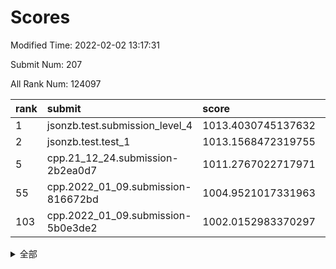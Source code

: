 # Scores

Modified Time: 2022-02-02 13:17:31

Submit Num: 207

All Rank Num: 124097

| rank |               submit               |       score        |       sigma        | pk_num |
| :--- | :--------------------------------- | :----------------- | :----------------- | :----- |
| 1    | jsonzb.test.submission_level_4     | 1013.4030745137632 | 0.8165695173656717 | 2398   |
| 2    | jsonzb.test.test_1                 | 1013.1568472319755 | 0.8250144856541104 | 2398   |
| 5    | cpp.21_12_24.submission-2b2ea0d7   | 1011.2767022717971 | 0.762787049520819  | 2400   |
| 55   | cpp.2022_01_09.submission-816672bd | 1004.9521017331963 | 0.7139873078731955 | 2400   |
| 103  | cpp.2022_01_09.submission-5b0e3de2 | 1002.0152983370297 | 0.7159841739140301 | 2394   |


<details>
<summary>全部</summary>

| rank |                 submit                 |       score        |       sigma        | pk_num |
| :--- | :------------------------------------- | :----------------- | :----------------- | :----- |
| 1    | jsonzb.test.submission_level_4         | 1013.4030745137632 | 0.8165695173656717 | 2398   |
| 2    | jsonzb.test.test_1                     | 1013.1568472319755 | 0.8250144856541104 | 2398   |
| 3    | gobigger.level_3.submission_level_3_7  | 1011.6605331343563 | 0.763691434703794  | 2395   |
| 4    | gobigger.level_3.submission_level_3_32 | 1011.6145097833668 | 0.7656785953254875 | 2398   |
| 5    | cpp.21_12_24.submission-2b2ea0d7       | 1011.2767022717971 | 0.762787049520819  | 2400   |
| 6    | gobigger.level_3.submission_level_3_27 | 1011.2043418416845 | 0.7661201640787505 | 2402   |
| 7    | gobigger.level_3.submission_level_3_24 | 1011.0679151185902 | 0.7604888604613751 | 2400   |
| 8    | gobigger.level_3.submission_level_3_5  | 1011.001813198925  | 0.7683841360906359 | 2392   |
| 9    | gobigger.level_3.submission_level_3_40 | 1010.9673253102991 | 0.7578538386694025 | 2398   |
| 10   | gobigger.level_3.submission_level_3_17 | 1010.9432759127582 | 0.7678965165035052 | 2397   |
| 11   | gobigger.level_3.submission_level_3_22 | 1010.7804949112234 | 0.7795772230345142 | 2397   |
| 12   | gobigger.level_3.submission_level_3_16 | 1010.7217814456368 | 0.7719824173749782 | 2394   |
| 13   | gobigger.level_3.submission_level_3_2  | 1010.6785949700237 | 0.7491442506054329 | 2395   |
| 14   | gobigger.level_3.submission_level_3_33 | 1010.4097500777389 | 0.7582644515348759 | 2395   |
| 15   | gobigger.level_3.submission_level_3_8  | 1010.3974163136502 | 0.7557347108265104 | 2398   |
| 16   | gobigger.level_3.submission_level_3_0  | 1010.3429711218748 | 0.7698207459558917 | 2403   |
| 17   | gobigger.level_3.submission_level_3_44 | 1010.336159036751  | 0.7571245471523654 | 2401   |
| 18   | gobigger.level_3.submission_level_3_23 | 1010.296430495855  | 0.7552217896910448 | 2399   |
| 19   | gobigger.level_3.submission_level_3_35 | 1010.291744757632  | 0.769753563029591  | 2399   |
| 20   | gobigger.level_3.submission_level_3_28 | 1010.2586674266986 | 0.7711347452435203 | 2395   |
| 21   | gobigger.level_3.submission_level_3_13 | 1010.2321473751141 | 0.7498896801722218 | 2394   |
| 22   | gobigger.level_3.submission_level_3_26 | 1010.1597973713606 | 0.7681705558488064 | 2399   |
| 23   | gobigger.level_3.submission_level_3_10 | 1010.1528664806214 | 0.7571214385487023 | 2398   |
| 24   | gobigger.level_3.submission_level_3_19 | 1010.108282503388  | 0.7560192740014544 | 2395   |
| 25   | gobigger.level_3.submission_level_3_34 | 1010.1058553152304 | 0.7773493953027958 | 2402   |
| 26   | gobigger.level_3.submission_level_3_43 | 1010.0578026980717 | 0.7884685252127795 | 2400   |
| 27   | gobigger.level_3.submission_level_3_29 | 1010.0044278150635 | 0.753879656101228  | 2397   |
| 28   | gobigger.level_3.submission_level_3_1  | 1009.9402503966511 | 0.7422007096446073 | 2400   |
| 29   | gobigger.level_3.submission_level_3_31 | 1009.847333906732  | 0.7643884208810919 | 2401   |
| 30   | gobigger.level_3.submission_level_3_37 | 1009.8304649552407 | 0.7605951633640674 | 2399   |
| 31   | gobigger.level_3.submission_level_3_9  | 1009.7728504164959 | 0.7715507824697143 | 2400   |
| 32   | gobigger.level_3.submission_level_3_48 | 1009.7544853314307 | 0.7571465327995068 | 2405   |
| 33   | gobigger.level_3.submission_level_3_30 | 1009.751342697646  | 0.7577729826379481 | 2400   |
| 34   | gobigger.level_3.submission_level_3_3  | 1009.6996001213219 | 0.7426730800173487 | 2400   |
| 35   | gobigger.level_3.submission_level_3_39 | 1009.6919335959427 | 0.7359004285385695 | 2392   |
| 36   | gobigger.level_3.submission_level_3_46 | 1009.604243835522  | 0.7607404845228077 | 2402   |
| 37   | gobigger.level_3.submission_level_3_36 | 1009.5892255263924 | 0.7555791543644578 | 2396   |
| 38   | gobigger.level_3.submission_level_3_49 | 1009.5471824039881 | 0.7681465599265301 | 2399   |
| 39   | gobigger.level_3.submission_level_3_18 | 1009.3776642603308 | 0.7595386818194553 | 2398   |
| 40   | gobigger.level_3.submission_level_3_11 | 1009.3675019456797 | 0.7368420136681907 | 2402   |
| 41   | gobigger.level_3.submission_level_3_41 | 1009.3407572231849 | 0.7459116895367635 | 2398   |
| 42   | gobigger.level_3.submission_level_3_25 | 1009.2843807957801 | 0.7693204092091732 | 2403   |
| 43   | gobigger.level_3.submission_level_3_15 | 1009.2770852272982 | 0.7518783549143725 | 2400   |
| 44   | gobigger.level_3.submission_level_3_20 | 1009.2030942515023 | 0.7338958181893297 | 2397   |
| 45   | gobigger.level_3.submission_level_3_4  | 1009.1848290459926 | 0.7435101997453369 | 2399   |
| 46   | gobigger.level_3.submission_level_3_47 | 1009.1523490035728 | 0.7332123277549258 | 2399   |
| 47   | gobigger.level_3.submission_level_3_14 | 1009.026909399336  | 0.7416413785451187 | 2403   |
| 48   | gobigger.level_3.submission_level_3_45 | 1008.7330143635246 | 0.7351606929225205 | 2400   |
| 49   | gobigger.level_3.submission_level_3_6  | 1008.6988976786469 | 0.7393424087789784 | 2399   |
| 50   | gobigger.level_3.submission_level_3_38 | 1008.5568758096451 | 0.7477844841601209 | 2397   |
| 51   | gobigger.level_3.submission_level_3_42 | 1008.4498474815672 | 0.7495350281790829 | 2401   |
| 52   | gobigger.level_3.submission_level_3_21 | 1008.4165311167459 | 0.7398644048129273 | 2397   |
| 53   | gobigger.level_3.submission_level_3_12 | 1007.5304852055912 | 0.7343257023083543 | 2395   |
| 54   | gobigger.level_1.submission_level_1_36 | 1005.697254837351  | 0.7223500633543414 | 2400   |
| 55   | cpp.2022_01_09.submission-816672bd     | 1004.9521017331963 | 0.7139873078731955 | 2400   |
| 56   | gobigger.level_1.submission_level_1_10 | 1004.935553321652  | 0.7157523054055006 | 2386   |
| 57   | gobigger.level_1.submission_level_1_16 | 1004.7781249244216 | 0.7263835255773238 | 2394   |
| 58   | gobigger.level_1.submission_level_1_5  | 1004.3307633694122 | 0.7121251921692098 | 2399   |
| 59   | gobigger.level_1.submission_level_1_38 | 1004.3225299107067 | 0.7145239431211666 | 2396   |
| 60   | gobigger.level_1.submission_level_1_44 | 1004.2973382793634 | 0.7163706797320937 | 2400   |
| 61   | gobigger.level_1.submission_level_1_37 | 1004.2672100499537 | 0.7267364045243632 | 2397   |
| 62   | gobigger.level_1.submission_level_1_19 | 1004.1867366486912 | 0.7239119894184973 | 2398   |
| 63   | gobigger.level_1.submission_level_1_40 | 1004.1562267272178 | 0.7346350049511826 | 2396   |
| 64   | gobigger.level_1.submission_level_1_27 | 1004.1051183791628 | 0.7234472429810251 | 2398   |
| 65   | gobigger.level_1.submission_level_1_12 | 1004.0016613020415 | 0.7208338281089367 | 2399   |
| 66   | gobigger.level_1.submission_level_1_46 | 1003.9843243279864 | 0.7139385469341569 | 2402   |
| 67   | gobigger.level_1.submission_level_1_35 | 1003.875935237357  | 0.725231363601533  | 2400   |
| 68   | gobigger.level_1.submission_level_1_18 | 1003.8364570825682 | 0.718509178507382  | 2399   |
| 69   | gobigger.level_1.submission_level_1_25 | 1003.8287257312483 | 0.7286911575915366 | 2400   |
| 70   | gobigger.level_1.submission_level_1_21 | 1003.8044060488573 | 0.7187804793330705 | 2398   |
| 71   | gobigger.level_1.submission_level_1_13 | 1003.7888203681923 | 0.7266308667630125 | 2397   |
| 72   | gobigger.level_1.submission_level_1_26 | 1003.7646887969987 | 0.7260938576917112 | 2397   |
| 73   | gobigger.level_1.submission_level_1_0  | 1003.7148859608498 | 0.7167540286525365 | 2402   |
| 74   | gobigger.level_1.submission_level_1_31 | 1003.684893575736  | 0.7196226756498326 | 2396   |
| 75   | gobigger.level_1.submission_level_1_28 | 1003.6649602199811 | 0.7196334158452813 | 2395   |
| 76   | gobigger.level_1.submission_level_1_4  | 1003.6604836607596 | 0.7396295810918119 | 2397   |
| 77   | gobigger.level_1.submission_level_1_22 | 1003.6533661505432 | 0.7195196635683994 | 2401   |
| 78   | gobigger.level_1.submission_level_1_15 | 1003.6415530110879 | 0.717481889186383  | 2399   |
| 79   | gobigger.level_1.submission_level_1_48 | 1003.6178393693473 | 0.717616398624787  | 2398   |
| 80   | gobigger.level_1.submission_level_1_42 | 1003.5978861681921 | 0.7137434851263204 | 2407   |
| 81   | gobigger.level_1.submission_level_1_43 | 1003.5838738384947 | 0.7127245278540392 | 2395   |
| 82   | gobigger.level_1.submission_level_1_1  | 1003.5112564707189 | 0.7043373855510533 | 2399   |
| 83   | gobigger.level_1.submission_level_1_23 | 1003.4188715035988 | 0.7109234224424493 | 2395   |
| 84   | gobigger.level_1.submission_level_1_39 | 1003.305273161555  | 0.7233743756863159 | 2402   |
| 85   | gobigger.level_1.submission_level_1_41 | 1003.2575758399115 | 0.7232185077592892 | 2393   |
| 86   | gobigger.level_1.submission_level_1_49 | 1003.2201020233628 | 0.7206719011837139 | 2395   |
| 87   | gobigger.level_1.submission_level_1_20 | 1003.1569082222018 | 0.7057150111094364 | 2401   |
| 88   | gobigger.level_1.submission_level_1_30 | 1003.1110766872598 | 0.713465191195493  | 2392   |
| 89   | gobigger.level_1.submission_level_1_17 | 1003.0827860283609 | 0.7077993334662466 | 2397   |
| 90   | gobigger.level_1.submission_level_1_14 | 1003.0333102922768 | 0.7202867413716181 | 2403   |
| 91   | gobigger.level_1.submission_level_1_7  | 1003.0289603402024 | 0.7132505241046376 | 2399   |
| 92   | gobigger.level_1.submission_level_1_2  | 1002.9728606711251 | 0.7200038048852803 | 2398   |
| 93   | gobigger.level_1.submission_level_1_34 | 1002.8075324342403 | 0.714668088899388  | 2400   |
| 94   | gobigger.level_1.submission_level_1_24 | 1002.7996248541622 | 0.7085255785041455 | 2395   |
| 95   | gobigger.level_1.submission_level_1_47 | 1002.7307231512165 | 0.7332034951838888 | 2399   |
| 96   | gobigger.level_1.submission_level_1_32 | 1002.7216053913938 | 0.7151424893369828 | 2395   |
| 97   | gobigger.level_1.submission_level_1_9  | 1002.6316971658729 | 0.7175991255034375 | 2398   |
| 98   | gobigger.level_1.submission_level_1_29 | 1002.5618741386374 | 0.71520736894789   | 2399   |
| 99   | gobigger.level_1.submission_level_1_8  | 1002.5397767679938 | 0.7058723583738806 | 2399   |
| 100  | gobigger.level_1.submission_level_1_3  | 1002.4418920076948 | 0.7124445230590775 | 2401   |
| 101  | gobigger.level_1.submission_level_1_33 | 1002.1879882249857 | 0.7209177328637354 | 2405   |
| 102  | gobigger.level_1.submission_level_1_45 | 1002.187046829922  | 0.7138452716550387 | 2401   |
| 103  | cpp.2022_01_09.submission-5b0e3de2     | 1002.0152983370297 | 0.7159841739140301 | 2394   |
| 104  | gobigger.level_1.submission_level_1_6  | 1001.8724432876458 | 0.7113659341016199 | 2402   |
| 105  | gobigger.level_1.submission_level_1_11 | 1001.6591725541402 | 0.7085824159367886 | 2396   |
| 106  | gobigger.random.submission_random_24   | 997.0954688443697  | 0.7083978963097478 | 2395   |
| 107  | gobigger.random.submission_random_40   | 996.8982581734914  | 0.7194699528237768 | 2398   |
| 108  | gobigger.random.submission_random_32   | 996.6626440241738  | 0.7057282819807756 | 2394   |
| 109  | gobigger.random.submission_random_23   | 996.6185569282003  | 0.7168323252987995 | 2399   |
| 110  | gobigger.random.submission_random_9    | 996.5717348729954  | 0.7027226687119453 | 2397   |
| 111  | gobigger.random.submission_random_36   | 996.5638888282189  | 0.699464369304122  | 2396   |
| 112  | gobigger.random.submission_random_12   | 996.5365028350362  | 0.7203000914624176 | 2398   |
| 113  | gobigger.random.submission_random_46   | 996.5347083728923  | 0.7154642914448852 | 2401   |
| 114  | gobigger.random.submission_random_5    | 996.4915541798392  | 0.7054363685562155 | 2402   |
| 115  | gobigger.random.submission_random_30   | 996.4429095958131  | 0.7156302966903954 | 2399   |
| 116  | gobigger.random.submission_random_1    | 996.4174329774297  | 0.7034582526919093 | 2395   |
| 117  | gobigger.random.submission_random_11   | 996.4089163454489  | 0.7104144884644067 | 2401   |
| 118  | gobigger.random.submission_random_45   | 996.372173307402   | 0.7111329228597257 | 2395   |
| 119  | gobigger.random.submission_random_44   | 996.3476677286086  | 0.7081322202240429 | 2396   |
| 120  | gobigger.random.submission_random_15   | 996.1840127035005  | 0.7219937221379586 | 2401   |
| 121  | gobigger.random.submission_random_29   | 996.1787495038577  | 0.717584167316665  | 2400   |
| 122  | gobigger.random.submission_random_4    | 996.0925295450304  | 0.7172207958790313 | 2396   |
| 123  | gobigger.random.submission_random_27   | 996.0796357479004  | 0.7044617076912655 | 2400   |
| 124  | gobigger.random.submission_random_2    | 996.0629334019802  | 0.7158466707128158 | 2394   |
| 125  | gobigger.random.submission_random_19   | 996.028990138761   | 0.7136233900474092 | 2398   |
| 126  | gobigger.random.submission_random_47   | 996.0065637583843  | 0.700723392834711  | 2402   |
| 127  | gobigger.random.submission_random_37   | 995.9355297071893  | 0.7022166023391454 | 2404   |
| 128  | gobigger.random.submission_random_22   | 995.9320924878551  | 0.7151909899405574 | 2396   |
| 129  | gobigger.random.submission_random_49   | 995.930327260248   | 0.7096620189282536 | 2398   |
| 130  | gobigger.random.submission_random_13   | 995.8345502793733  | 0.7096850534756418 | 2398   |
| 131  | gobigger.random.submission_random_42   | 995.7399531001361  | 0.7127053602481018 | 2402   |
| 132  | gobigger.random.submission_random_6    | 995.7287492939159  | 0.710230942843694  | 2401   |
| 133  | gobigger.random.submission_random_41   | 995.5546485441541  | 0.7034302550707815 | 2400   |
| 134  | gobigger.random.submission_random_48   | 995.534984105584   | 0.7063319663671865 | 2395   |
| 135  | gobigger.random.submission_random_14   | 995.5322068978509  | 0.7063376627721383 | 2402   |
| 136  | gobigger.random.submission_random_26   | 995.5136067902619  | 0.7114348759240086 | 2397   |
| 137  | gobigger.random.submission_random_34   | 995.4991522987245  | 0.7147901429969704 | 2400   |
| 138  | gobigger.random.submission_random_28   | 995.4843299160477  | 0.6973973228819189 | 2400   |
| 139  | gobigger.random.submission_random_21   | 995.440708451086   | 0.7184391450712544 | 2399   |
| 140  | gobigger.random.submission_random_16   | 995.4220406562172  | 0.7118080989164293 | 2400   |
| 141  | gobigger.random.submission_random_35   | 995.4049450882372  | 0.72172034104292   | 2395   |
| 142  | gobigger.random.submission_random_17   | 995.3076313422637  | 0.7303099850872518 | 2397   |
| 143  | gobigger.random.submission_random_10   | 995.2619151102122  | 0.7101486857415534 | 2397   |
| 144  | gobigger.random.submission_random_31   | 995.2335062932758  | 0.7245216025092973 | 2398   |
| 145  | gobigger.random.submission_random_8    | 995.209040648574   | 0.7127209146050937 | 2389   |
| 146  | gobigger.random.submission_random_33   | 995.2056087094825  | 0.7047054080185594 | 2398   |
| 147  | gobigger.random.submission_random_0    | 995.130560563413   | 0.7245616113345038 | 2394   |
| 148  | gobigger.random.submission_random_25   | 994.9800415687847  | 0.7142074757969593 | 2399   |
| 149  | gobigger.random.submission_random_39   | 994.874788554628   | 0.708910278825878  | 2398   |
| 150  | gobigger.random.submission_random_20   | 994.7705126612102  | 0.7323854894689253 | 2399   |
| 151  | gobigger.random.submission_random_18   | 994.7471163164294  | 0.7182776469338387 | 2393   |
| 152  | gobigger.random.submission_random_3    | 994.6281968404006  | 0.728027034641085  | 2398   |
| 153  | gobigger.random.submission_random_7    | 994.5369781032027  | 0.7132439883122477 | 2393   |
| 154  | gobigger.random.submission_random_38   | 994.4167377309011  | 0.7030360049359476 | 2398   |
| 155  | gobigger.random.submission_random_43   | 994.3560772053522  | 0.7194033771227334 | 2397   |
| 156  | gobigger.level_2.submission_level_2_16 | 993.5405072069408  | 0.7285193001644419 | 2400   |
| 157  | gobigger.level_2.submission_level_2_1  | 993.477008582393   | 0.7231811186878436 | 2399   |
| 158  | gobigger.level_2.submission_level_2_40 | 993.4678137825485  | 0.7289105107603401 | 2397   |
| 159  | gobigger.level_2.submission_level_2_23 | 993.3665921310659  | 0.7372793370607915 | 2400   |
| 160  | gobigger.level_2.submission_level_2_27 | 993.2896976529369  | 0.740863327746422  | 2402   |
| 161  | gobigger.level_2.submission_level_2_36 | 993.2320981348272  | 0.720283087127563  | 2397   |
| 162  | gobigger.level_2.submission_level_2_20 | 993.2130836659287  | 0.736576244101755  | 2393   |
| 163  | gobigger.level_2.submission_level_2_6  | 992.9797186403231  | 0.7242899905852178 | 2396   |
| 164  | gobigger.level_2.submission_level_2_48 | 992.8245882909774  | 0.7270754158906998 | 2393   |
| 165  | gobigger.level_2.submission_level_2_21 | 992.77427836221    | 0.7340886726984149 | 2396   |
| 166  | gobigger.level_2.submission_level_2_10 | 992.7131367020006  | 0.7512447099147097 | 2394   |
| 167  | gobigger.level_2.submission_level_2_31 | 992.6477495537891  | 0.7295530244340913 | 2403   |
| 168  | gobigger.level_2.submission_level_2_26 | 992.6223107148666  | 0.7470124358054191 | 2398   |
| 169  | gobigger.level_2.submission_level_2_30 | 992.578167674957   | 0.7406868133052538 | 2400   |
| 170  | gobigger.level_2.submission_level_2_11 | 992.5714130242137  | 0.7325505621190576 | 2397   |
| 171  | gobigger.level_2.submission_level_2_12 | 992.5407380473519  | 0.7483626090673087 | 2397   |
| 172  | gobigger.level_2.submission_level_2_43 | 992.5055508124346  | 0.7510530714165569 | 2400   |
| 173  | gobigger.level_2.submission_level_2_41 | 992.3975264915607  | 0.7325901050791644 | 2395   |
| 174  | gobigger.level_2.submission_level_2_39 | 992.3818293179789  | 0.739032364387562  | 2397   |
| 175  | gobigger.level_2.submission_level_2_3  | 992.3763196532457  | 0.744828127210771  | 2400   |
| 176  | gobigger.level_2.submission_level_2_19 | 992.2205058424416  | 0.7272444678896216 | 2401   |
| 177  | gobigger.level_2.submission_level_2_34 | 992.1959537216521  | 0.7273434458888929 | 2396   |
| 178  | gobigger.level_2.submission_level_2_24 | 992.1790281432646  | 0.7395935509971121 | 2397   |
| 179  | gobigger.level_2.submission_level_2_4  | 992.157836294811   | 0.7527776566063786 | 2402   |
| 180  | gobigger.level_2.submission_level_2_15 | 992.1519243420628  | 0.7511491424924264 | 2395   |
| 181  | gobigger.level_2.submission_level_2_14 | 992.0783983512881  | 0.7432905396668426 | 2393   |
| 182  | gobigger.level_2.submission_level_2_35 | 992.000688126367   | 0.7339251800788102 | 2399   |
| 183  | gobigger.level_2.submission_level_2_38 | 991.9757645783807  | 0.7516514926663538 | 2403   |
| 184  | gobigger.level_2.submission_level_2_5  | 991.9581194198101  | 0.7475108771887556 | 2398   |
| 185  | gobigger.level_2.submission_level_2_2  | 991.9202563150988  | 0.7560447262267045 | 2398   |
| 186  | gobigger.level_2.submission_level_2_46 | 991.8866906574646  | 0.7379793121588467 | 2398   |
| 187  | gobigger.level_2.submission_level_2_9  | 991.8750661330808  | 0.7379405164692998 | 2396   |
| 188  | gobigger.level_2.submission_level_2_13 | 991.8393593051204  | 0.7438802268185795 | 2398   |
| 189  | gobigger.level_2.submission_level_2_17 | 991.8007031542725  | 0.7268455311240944 | 2399   |
| 190  | gobigger.level_2.submission_level_2_8  | 991.7725848941732  | 0.7461774732132035 | 2398   |
| 191  | gobigger.level_2.submission_level_2_28 | 991.7408620233269  | 0.7395461802518806 | 2393   |
| 192  | gobigger.level_2.submission_level_2_44 | 991.6216355834207  | 0.7489831780105164 | 2397   |
| 193  | gobigger.level_2.submission_level_2_29 | 991.6063944617297  | 0.7578283597325031 | 2396   |
| 194  | gobigger.level_2.submission_level_2_45 | 991.5838186817501  | 0.7400798524404318 | 2398   |
| 195  | gobigger.level_2.submission_level_2_7  | 991.3934063783877  | 0.7577519567162175 | 2397   |
| 196  | gobigger.level_2.submission_level_2_25 | 991.2310593561895  | 0.7495856877760643 | 2400   |
| 197  | gobigger.level_2.submission_level_2_49 | 991.1871206333273  | 0.757707379382225  | 2398   |
| 198  | gobigger.level_2.submission_level_2_0  | 991.1790876634917  | 0.7594746491823702 | 2397   |
| 199  | gobigger.level_2.submission_level_2_37 | 991.1774275290347  | 0.7334428096998841 | 2395   |
| 200  | gobigger.level_2.submission_level_2_22 | 991.1240013124028  | 0.7431953726078852 | 2400   |
| 201  | gobigger.level_2.submission_level_2_33 | 990.9465775722192  | 0.7435961360640598 | 2397   |
| 202  | gobigger.level_2.submission_level_2_42 | 990.7737376740416  | 0.7366947746053781 | 2400   |
| 203  | gobigger.level_2.submission_level_2_18 | 990.4243906131795  | 0.7733466191042989 | 2393   |
| 204  | gobigger.level_2.submission_level_2_32 | 990.299831260448   | 0.7577363406615383 | 2398   |
| 205  | gobigger.level_2.submission_level_2_47 | 990.0234203218364  | 0.7701334325710505 | 2401   |
| 206  | gobigger.none.submission_none_0        | 976.9497246287301  | 1.408065539039202  | 2392   |
| 207  | gobigger.none.submission_none_1        | 976.7399014889126  | 1.316574731782634  | 2397   |

</details>